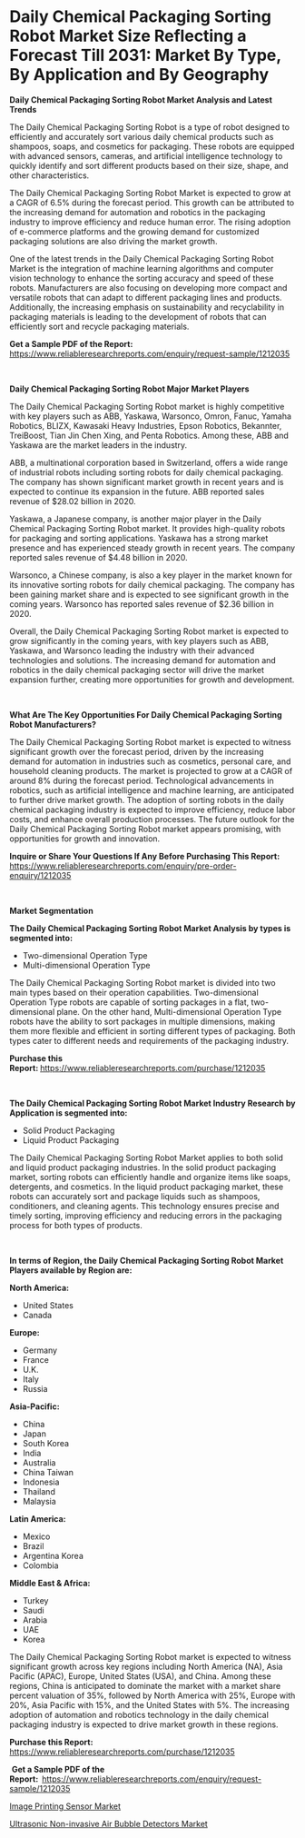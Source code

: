<p><h1>Daily Chemical Packaging Sorting Robot Market Size Reflecting a Forecast Till 2031: Market By Type, By Application and By Geography</h1></p><p><strong>Daily Chemical Packaging Sorting Robot Market Analysis and Latest Trends</strong></p>
<p><p>The Daily Chemical Packaging Sorting Robot is a type of robot designed to efficiently and accurately sort various daily chemical products such as shampoos, soaps, and cosmetics for packaging. These robots are equipped with advanced sensors, cameras, and artificial intelligence technology to quickly identify and sort different products based on their size, shape, and other characteristics.</p><p>The Daily Chemical Packaging Sorting Robot Market is expected to grow at a CAGR of 6.5% during the forecast period. This growth can be attributed to the increasing demand for automation and robotics in the packaging industry to improve efficiency and reduce human error. The rising adoption of e-commerce platforms and the growing demand for customized packaging solutions are also driving the market growth.</p><p>One of the latest trends in the Daily Chemical Packaging Sorting Robot Market is the integration of machine learning algorithms and computer vision technology to enhance the sorting accuracy and speed of these robots. Manufacturers are also focusing on developing more compact and versatile robots that can adapt to different packaging lines and products. Additionally, the increasing emphasis on sustainability and recyclability in packaging materials is leading to the development of robots that can efficiently sort and recycle packaging materials.</p></p>
<p><strong>Get a Sample PDF of the Report:&nbsp;</strong> <a href="https://www.reliableresearchreports.com/enquiry/request-sample/1212035">https://www.reliableresearchreports.com/enquiry/request-sample/1212035</a></p>
<p>&nbsp;</p>
<p><strong>Daily Chemical Packaging Sorting Robot Major Market Players</strong></p>
<p><p>The Daily Chemical Packaging Sorting Robot market is highly competitive with key players such as ABB, Yaskawa, Warsonco, Omron, Fanuc, Yamaha Robotics, BLIZX, Kawasaki Heavy Industries, Epson Robotics, Bekannter, TreiBoost, Tian Jin Chen Xing, and Penta Robotics. Among these, ABB and Yaskawa are the market leaders in the industry.</p><p>ABB, a multinational corporation based in Switzerland, offers a wide range of industrial robots including sorting robots for daily chemical packaging. The company has shown significant market growth in recent years and is expected to continue its expansion in the future. ABB reported sales revenue of $28.02 billion in 2020.</p><p>Yaskawa, a Japanese company, is another major player in the Daily Chemical Packaging Sorting Robot market. It provides high-quality robots for packaging and sorting applications. Yaskawa has a strong market presence and has experienced steady growth in recent years. The company reported sales revenue of $4.48 billion in 2020.</p><p>Warsonco, a Chinese company, is also a key player in the market known for its innovative sorting robots for daily chemical packaging. The company has been gaining market share and is expected to see significant growth in the coming years. Warsonco has reported sales revenue of $2.36 billion in 2020.</p><p>Overall, the Daily Chemical Packaging Sorting Robot market is expected to grow significantly in the coming years, with key players such as ABB, Yaskawa, and Warsonco leading the industry with their advanced technologies and solutions. The increasing demand for automation and robotics in the daily chemical packaging sector will drive the market expansion further, creating more opportunities for growth and development.</p></p>
<p>&nbsp;</p>
<p><strong>What Are The Key Opportunities For Daily Chemical Packaging Sorting Robot Manufacturers?</strong></p>
<p><p>The Daily Chemical Packaging Sorting Robot market is expected to witness significant growth over the forecast period, driven by the increasing demand for automation in industries such as cosmetics, personal care, and household cleaning products. The market is projected to grow at a CAGR of around 8% during the forecast period. Technological advancements in robotics, such as artificial intelligence and machine learning, are anticipated to further drive market growth. The adoption of sorting robots in the daily chemical packaging industry is expected to improve efficiency, reduce labor costs, and enhance overall production processes. The future outlook for the Daily Chemical Packaging Sorting Robot market appears promising, with opportunities for growth and innovation.</p></p>
<p><strong>Inquire or Share Your Questions If Any Before Purchasing This Report:</strong> <a href="https://www.reliableresearchreports.com/enquiry/pre-order-enquiry/1212035">https://www.reliableresearchreports.com/enquiry/pre-order-enquiry/1212035</a></p>
<p>&nbsp;</p>
<p><strong>Market Segmentation</strong></p>
<p><strong>The Daily Chemical Packaging Sorting Robot Market Analysis by types is segmented into:</strong></p>
<p><ul><li>Two-dimensional Operation Type</li><li>Multi-dimensional Operation Type</li></ul></p>
<p><p>The Daily Chemical Packaging Sorting Robot market is divided into two main types based on their operation capabilities. Two-dimensional Operation Type robots are capable of sorting packages in a flat, two-dimensional plane. On the other hand, Multi-dimensional Operation Type robots have the ability to sort packages in multiple dimensions, making them more flexible and efficient in sorting different types of packaging. Both types cater to different needs and requirements of the packaging industry.</p></p>
<p><strong>Purchase this Report:&nbsp;</strong><a href="https://www.reliableresearchreports.com/purchase/1212035">https://www.reliableresearchreports.com/purchase/1212035</a></p>
<p>&nbsp;</p>
<p><strong>The Daily Chemical Packaging Sorting Robot Market Industry Research by Application is segmented into:</strong></p>
<p><ul><li>Solid Product Packaging</li><li>Liquid Product Packaging</li></ul></p>
<p><p>The Daily Chemical Packaging Sorting Robot Market applies to both solid and liquid product packaging industries. In the solid product packaging market, sorting robots can efficiently handle and organize items like soaps, detergents, and cosmetics. In the liquid product packaging market, these robots can accurately sort and package liquids such as shampoos, conditioners, and cleaning agents. This technology ensures precise and timely sorting, improving efficiency and reducing errors in the packaging process for both types of products.</p></p>
<p>&nbsp;</p>
<p><strong>In terms of Region, the Daily Chemical Packaging Sorting Robot Market Players available by Region are:</strong></p>
<p>
    <p> <strong> North America: </strong>
        <ul>
            <li>United States</li>
            <li>Canada</li>
        </ul>
        </p> 
    <p> <strong> Europe: </strong>
        <ul>
            <li>Germany</li>
            <li>France</li>
            <li>U.K.</li>
            <li>Italy</li>
            <li>Russia</li>
        </ul>
        </p> 
    <p> <strong> Asia-Pacific: </strong>
        <ul>
            <li>China</li>
            <li>Japan</li>
            <li>South Korea</li>
            <li>India</li>
            <li>Australia</li>
            <li>China Taiwan</li>
            <li>Indonesia</li>
            <li>Thailand</li>
            <li>Malaysia</li>
        </ul>
        </p> 
    <p> <strong> Latin America: </strong>
        <ul>
            <li>Mexico</li>
            <li>Brazil</li>
            <li>Argentina Korea</li>
            <li>Colombia</li>
        </ul>
        </p> 
    <p> <strong> Middle East & Africa: </strong>
        <ul>
            <li>Turkey</li>
            <li>Saudi</li>
            <li>Arabia</li>
            <li>UAE</li>
            <li>Korea</li>
        </ul>
    </p>
    </p>
<p><p>The Daily Chemical Packaging Sorting Robot market is expected to witness significant growth across key regions including North America (NA), Asia Pacific (APAC), Europe, United States (USA), and China. Among these regions, China is anticipated to dominate the market with a market share percent valuation of 35%, followed by North America with 25%, Europe with 20%, Asia Pacific with 15%, and the United States with 5%. The increasing adoption of automation and robotics technology in the daily chemical packaging industry is expected to drive market growth in these regions.</p></p>
<p><strong>Purchase this Report: </strong><a href="https://www.reliableresearchreports.com/purchase/1212035">https://www.reliableresearchreports.com/purchase/1212035</a></p>
<p>&nbsp;<strong>Get a Sample PDF of the Report:&nbsp;&nbsp;</strong><a href="https://www.reliableresearchreports.com/enquiry/request-sample/1212035">https://www.reliableresearchreports.com/enquiry/request-sample/1212035</a></p>
<p><strong></strong></p>
<p><p><a href="https://issuu.com/reportprime-2/docs/image-printing-sensor-market-size-2030.pptx">Image Printing Sensor Market</a></p><p><a href="https://issuu.com/reportprime-2/docs/ultrasonic-non-invasive-air-bubble-detectors-marke">Ultrasonic Non-invasive Air Bubble Detectors Market</a></p></p>